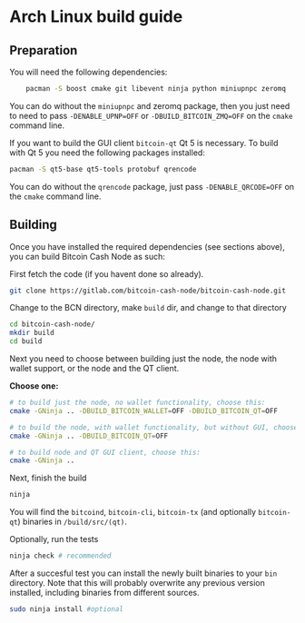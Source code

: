 # Arch Linux build guide

## Preparation

You will need the following dependencies:

```bash
    pacman -S boost cmake git libevent ninja python miniupnpc zeromq
```

You can do without the `miniupnpc` and zeromq package, then you just need to need to pass
`-DENABLE_UPNP=OFF` or `-DBUILD_BITCOIN_ZMQ=OFF` on the `cmake` command line.

If you want to build the GUI client `bitcoin-qt` Qt 5 is necessary.
To build with Qt 5 you need the following packages installed:

```bash
pacman -S qt5-base qt5-tools protobuf qrencode
```

You can do without the `qrencode` package, just pass `-DENABLE_QRCODE=OFF` on
the `cmake` command line.

## Building

Once you have installed the required dependencies (see sections above), you can
build Bitcoin Cash Node as such:

First fetch the code (if you havent done so already).

```bash
git clone https://gitlab.com/bitcoin-cash-node/bitcoin-cash-node.git
```

Change to the BCN directory, make `build` dir, and change to that directory

```bash
cd bitcoin-cash-node/
mkdir build
cd build
```

Next you need to choose between building just the node, the node with wallet support,
or the node and the QT client.

**Choose one:**

```bash
# to build just the node, no wallet functionality, choose this:
cmake -GNinja .. -DBUILD_BITCOIN_WALLET=OFF -DBUILD_BITCOIN_QT=OFF
```

```bash
# to build the node, with wallet functionality, but without GUI, choose this:
cmake -GNinja .. -DBUILD_BITCOIN_QT=OFF
```

```bash
# to build node and QT GUI client, choose this:
cmake -GNinja ..
```

Next, finish the build

```bash
ninja
```

You will find the `bitcoind`, `bitcoin-cli`, `bitcoin-tx` (and optionally `bitcoin-qt`)
binaries in `/build/src/(qt)`.

Optionally, run the tests

```bash
ninja check # recommended
```

After a succesful test you can install the newly built binaries to your `bin` directory.
Note that this will probably overwrite any previous version installed, including
binaries from different sources.

```bash
sudo ninja install #optional
```


